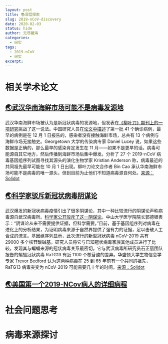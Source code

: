 ```yaml
---
layout: post
title: 📚深层探索
slug: 2019-nCoV-discovery
date: 2020-02-03
status: hide
author: 无尽藏海
categories: 
  - 纪实
tags:
  - 2019-nCoV
  - 纪实
excerpt: 
---
```


# <a name="相关学术论文">相关学术论文</a>

## [🌏武汉华南海鲜市场可能不是病毒发源地](https://www.solidot.org/story?sid=63356)

武汉华南海鲜市场被认为是新冠状病毒的发源地，但发表在[《柳叶刀》期刊上的一项研究](https://www.sciencemag.org/news/2020/01/wuhan-seafood-market-may-not-be-source-novel-virus-spreading-globally)挑战了这一说法。中国研究人员在[论文中描述](https://www.thelancet.com/journals/lancet/article/PIIS0140-6736(20)30183-5/fulltext)了第一批 41 个确诊病例，最早的病例是在 12 月 1 日报告的，感染者没有接触海鲜市场，总共有 13 个病例与海鲜市场无接触史。Georgetown 大学的传染病专家 Daniel Lucey 说，如果这些数据是正确的，那么最早的感染肯定发生在 11 月——如果不是更早的话。病毒可能源自其它地方，然后传播到海鲜市场后集中爆发。分析了 27 个 2019-nCoV 病毒基因组序列试图寻找其源头的演化生物学家 Kristian Anderson 称，病毒最近的共同祖先最早可能在 10 月 1 日出现。柳叶刀论文合作者 Bin Cao 承认华南海鲜市场可能不是病毒的唯一源头，但到目前为止他们不知道病毒源自何处。[来源：Solidot](https://www.solidot.org/story?sid=63356)

## [🌏科学家驳斥新冠状病毒阴谋论](https://www.solidot.org/story?sid=63392)

武汉爆发的新冠状病毒疫情引出了很多阴谋论，其中一种比较流行的阴谋论声称病毒源自武汉病毒所。[科学家公开驳斥了这一阴谋论](http://news.sciencenet.cn/htmlnews/2020/2/435314.shtm)。中山大学医学院院长郭德银表示：“阴谋论从来不需要提供证据，但科学需要。”目前，基于基因组序列对病毒在进化上的分析结果，为证明病毒来源于自然界提供了强有力的证据，足以击破人工合成的流言。基因组序列显示，此次流行的新型冠状病毒 nCoV-2019 共有 29000 多个核苷酸碱基。研究人员将它与已知冠状病毒家族其他成员进行了比较，发现其与蝙蝠来源的冠状病毒关系最密切。它与武汉病毒所研究员石正丽团队报告的蝙蝠冠状病毒 RaTG13 有近 1100 个核苷酸的差异。华盛顿大学生物信息学专家 [Trevor Bedford 认为](https://www.sciencemag.org/news/2020/01/mining-coronavirus-genomes-clues-outbreak-s-origins)这两种病毒在 25 到 65 年前有一个共同的祖先，RaTG13 病毒突变为 nCoV-2019 可能需要几十年的时间。[来源：Solidot](https://www.solidot.org/story?sid=63392)

## [🌏美国第一个2019-NCov病人的详细病程](https://www.nejm.org/doi/full/10.1056/NEJMoa2001191)

# <a name="社会问题思考">社会问题思考</a>

# <a name="病毒来源探讨">病毒来源探讨</a>
